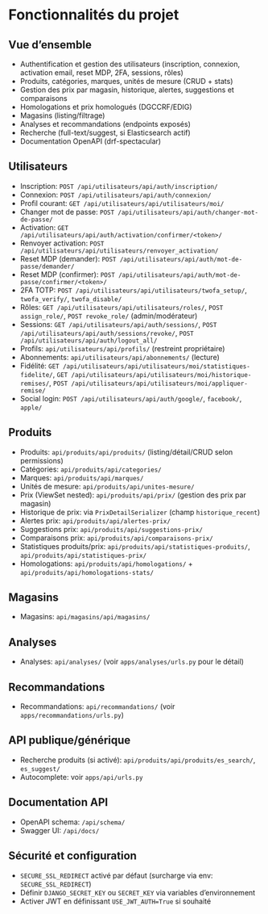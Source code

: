 # Fonctionnalités du projet

## Vue d’ensemble

- Authentification et gestion des utilisateurs (inscription, connexion, activation email, reset MDP, 2FA, sessions, rôles)
- Produits, catégories, marques, unités de mesure (CRUD + stats)
- Gestion des prix par magasin, historique, alertes, suggestions et comparaisons
- Homologations et prix homologués (DGCCRF/EDIG)
- Magasins (listing/filtrage)
- Analyses et recommandations (endpoints exposés)
- Recherche (full-text/suggest, si Elasticsearch actif)
- Documentation OpenAPI (drf-spectacular)

## Utilisateurs

- Inscription: `POST /api/utilisateurs/api/auth/inscription/`
- Connexion: `POST /api/utilisateurs/api/auth/connexion/`
- Profil courant: `GET /api/utilisateurs/api/utilisateurs/moi/`
- Changer mot de passe: `POST /api/utilisateurs/api/auth/changer-mot-de-passe/`
- Activation: `GET /api/utilisateurs/api/auth/activation/confirmer/<token>/`
- Renvoyer activation: `POST /api/utilisateurs/api/utilisateurs/renvoyer_activation/`
- Reset MDP (demander): `POST /api/utilisateurs/api/auth/mot-de-passe/demander/`
- Reset MDP (confirmer): `POST /api/utilisateurs/api/auth/mot-de-passe/confirmer/<token>/`
- 2FA TOTP: `POST /api/utilisateurs/api/utilisateurs/twofa_setup/`, `twofa_verify/`, `twofa_disable/`
- Rôles: `GET /api/utilisateurs/api/utilisateurs/roles/`, `POST assign_role/`, `POST revoke_role/` (admin/modérateur)
- Sessions: `GET /api/utilisateurs/api/auth/sessions/`, `POST /api/utilisateurs/api/auth/sessions/revoke/`, `POST /api/utilisateurs/api/auth/logout_all/`
- Profils: `api/utilisateurs/api/profils/` (restreint propriétaire)
- Abonnements: `api/utilisateurs/api/abonnements/` (lecture)
- Fidélité: `GET /api/utilisateurs/api/utilisateurs/moi/statistiques-fidelite/`, `GET /api/utilisateurs/api/utilisateurs/moi/historique-remises/`, `POST /api/utilisateurs/api/utilisateurs/moi/appliquer-remise/`
- Social login: `POST /api/utilisateurs/api/auth/google/`, `facebook/`, `apple/`

## Produits

- Produits: `api/produits/api/produits/` (listing/détail/CRUD selon permissions)
- Catégories: `api/produits/api/categories/`
- Marques: `api/produits/api/marques/`
- Unités de mesure: `api/produits/api/unites-mesure/`
- Prix (ViewSet nested): `api/produits/api/prix/` (gestion des prix par magasin)
- Historique de prix: via `PrixDetailSerializer` (champ `historique_recent`)
- Alertes prix: `api/produits/api/alertes-prix/`
- Suggestions prix: `api/produits/api/suggestions-prix/`
- Comparaisons prix: `api/produits/api/comparaisons-prix/`
- Statistiques produits/prix: `api/produits/api/statistiques-produits/`, `api/produits/api/statistiques-prix/`
- Homologations: `api/produits/api/homologations/` + `api/produits/api/homologations-stats/`

## Magasins

- Magasins: `api/magasins/api/magasins/`

## Analyses

- Analyses: `api/analyses/` (voir `apps/analyses/urls.py` pour le détail)

## Recommandations

- Recommandations: `api/recommandations/` (voir `apps/recommandations/urls.py`)

## API publique/générique

- Recherche produits (si activé): `api/produits/api/produits/es_search/`, `es_suggest/`
- Autocomplete: voir `apps/api/urls.py`

## Documentation API

- OpenAPI schema: `/api/schema/`
- Swagger UI: `/api/docs/`

## Sécurité et configuration

- `SECURE_SSL_REDIRECT` activé par défaut (surcharge via env: `SECURE_SSL_REDIRECT`)
- Définir `DJANGO_SECRET_KEY` ou `SECRET_KEY` via variables d’environnement
- Activer JWT en définissant `USE_JWT_AUTH=True` si souhaité
